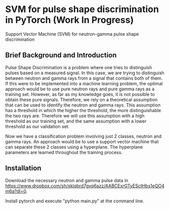 # SVM for pulse shape discrimination in PyTorch (Work In Progress)
Support Vector Machine (SVM) for neutron-gamma pulse shape discrimination

## Brief Background and Introduction
Pulse Shape Discrimination is a problem where one tries to distinguish pulses based on a measured signal. In this case, we are trying to distinguish between neutron and gamma rays from a signal that contains both of them. If this were to be implemented into a machine learning problem, the optimal approach would be to use pure neutron rays and pure gamma rays as a training set. However, as far as my knowledge goes, it is not possible to obtain these pure signals. Therefore, we rely on a theoretical assumption that can be used to identify the neutron and gamma rays. This assumption has a threshold in which the higher the threshold, the more distinguishable the two rays are. Therefore we will use this assumption with a high threshold as our training set, and the same assumption with a lower threshold as our validation set.

Now we have a classification problem involving just 2 classes, neutron and gamma rays. An approach would be to use a support vector machine that can separate these 2 classes using a hyperplane. The hyperplane parameters are learned throughout the training process.

## Installation
Download the necessary neutron and gamma pulse data in https://www.dropbox.com/sh/sklqbrd7gvq6azz/AABCExrGTyESctHbs1eQO4m6a?dl=0.

Install pytorch and execute "python main.py" at the command line.
